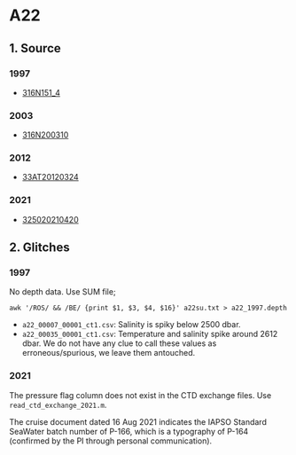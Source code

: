 # A22
## 1. Source

### 1997
+ [316N151_4](https://cchdo.ucsd.edu/cruise/316N151_4)

### 2003
+ [316N200310](https://cchdo.ucsd.edu/cruise/316N200310)

### 2012
+ [33AT20120324](https://cchdo.ucsd.edu/cruise/33AT20120324)

### 2021
+ [325020210420](https://cchdo.ucsd.edu/cruise/325020210420)

## 2. Glitches

### 1997

No depth data. Use SUM file;
```
awk '/ROS/ && /BE/ {print $1, $3, $4, $16}' a22su.txt > a22_1997.depth
```

- `a22_00007_00001_ct1.csv`: Salinity is spiky below 2500 dbar.
- `a22_00035_00001_ct1.csv`: Temperature and salinity spike around 2612 dbar. We do not have
any clue to call these values as erroneous/spurious, we leave them antouched.

### 2021
The pressure flag column does not exist in the CTD exchange files. Use `read_ctd_exchange_2021.m`.

The cruise document dated 16 Aug 2021 indicates the IAPSO Standard SeaWater batch
number of P-166, which is a typography of P-164 (confirmed by the PI through
personal communication).
